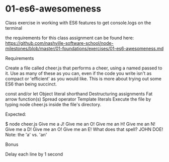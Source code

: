# 01-es6-awesomeness
Class exercise in working with ES6 features to get console.logs on the terminal

the requirements for this class assignment can be found here:
https://github.com/nashville-software-school/node-milestones/blob/master/01-foundations/exercises/01-es6-awesomeness.md


Requirements

Create a file called cheer.js that performs a cheer, using a named passed to it. Use as many of these as you can, even if the code you write isn't as compact or 'efficient' as you would like. This is more about trying out some ES6 than being succinct.

const and/or let
Object literal shorthand
Destructuring assignments
Fat arrow function(s)
Spread operator
Template literals
Execute the file by typing node cheer.js inside the file's directory.

Expected:

$ node cheer.js
Give me a J!
Give me an O!
Give me an H!
Give me an N!
Give me a D!
Give me an O!
Give me an E!
What does that spell?
JOHN DOE!
Note: the 'a' vs. 'an'

Bonus

Delay each line by 1 second
